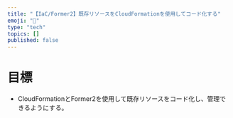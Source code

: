 ```yaml
---
title: "【IaC/Former2】既存リソースをCloudFormationを使用してコード化する"
emoji: "🌟"
type: "tech"
topics: []
published: false
---
```


# 目標
- CloudFormationとFormer2を使用して既存リソースをコード化し、管理できるようにする。

